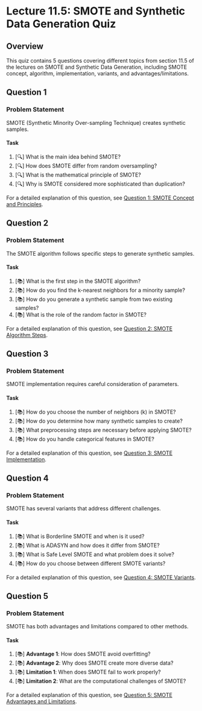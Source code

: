 # Lecture 11.5: SMOTE and Synthetic Data Generation Quiz

## Overview
This quiz contains 5 questions covering different topics from section 11.5 of the lectures on SMOTE and Synthetic Data Generation, including SMOTE concept, algorithm, implementation, variants, and advantages/limitations.

## Question 1

### Problem Statement
SMOTE (Synthetic Minority Over-sampling Technique) creates synthetic samples.

#### Task
1. [🔍] What is the main idea behind SMOTE?
2. [🔍] How does SMOTE differ from random oversampling?
3. [🔍] What is the mathematical principle of SMOTE?
4. [🔍] Why is SMOTE considered more sophisticated than duplication?

For a detailed explanation of this question, see [Question 1: SMOTE Concept and Principles](L11_5_1_explanation.md).

## Question 2

### Problem Statement
The SMOTE algorithm follows specific steps to generate synthetic samples.

#### Task
1. [📚] What is the first step in the SMOTE algorithm?
2. [📚] How do you find the k-nearest neighbors for a minority sample?
3. [📚] How do you generate a synthetic sample from two existing samples?
4. [📚] What is the role of the random factor in SMOTE?

For a detailed explanation of this question, see [Question 2: SMOTE Algorithm Steps](L11_5_2_explanation.md).

## Question 3

### Problem Statement
SMOTE implementation requires careful consideration of parameters.

#### Task
1. [📚] How do you choose the number of neighbors (k) in SMOTE?
2. [📚] How do you determine how many synthetic samples to create?
3. [📚] What preprocessing steps are necessary before applying SMOTE?
4. [📚] How do you handle categorical features in SMOTE?

For a detailed explanation of this question, see [Question 3: SMOTE Implementation](L11_5_3_explanation.md).

## Question 4

### Problem Statement
SMOTE has several variants that address different challenges.

#### Task
1. [📚] What is Borderline SMOTE and when is it used?
2. [📚] What is ADASYN and how does it differ from SMOTE?
3. [📚] What is Safe Level SMOTE and what problem does it solve?
4. [📚] How do you choose between different SMOTE variants?

For a detailed explanation of this question, see [Question 4: SMOTE Variants](L11_5_4_explanation.md).

## Question 5

### Problem Statement
SMOTE has both advantages and limitations compared to other methods.

#### Task
1. [📚] **Advantage 1**: How does SMOTE avoid overfitting?
2. [📚] **Advantage 2**: Why does SMOTE create more diverse data?
3. [📚] **Limitation 1**: When does SMOTE fail to work properly?
4. [📚] **Limitation 2**: What are the computational challenges of SMOTE?

For a detailed explanation of this question, see [Question 5: SMOTE Advantages and Limitations](L11_5_5_explanation.md).
